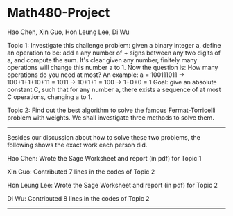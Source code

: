 Math480-Project
===============

Hao Chen, Xin Guo, Hon Leung Lee, Di Wu

Topic 1:
Investigate this challenge problem: given a binary integer a, define an operation to be: add a any number of + signs between any two digits of a, and compute the sum. It's clear given any number, finitely many operations will change this number a to 1. Now the question is: How many operations do you need at most? An example: a = 100111011 -> 100+1+1+10+11 = 1011 -> 10+1+1 = 100 -> 1+0+0 = 1 Goal: give an absolute constant C, such that for any number a, there exists a sequence of at most C operations, changing a to 1.

Topic 2: 
Find out the best algorithm to solve the famous Fermat-Torricelli problem with weights. We shall investigate three methods to solve them.

----------------------------------------------

Besides our discussion about how to solve these two problems, the following shows the exact work each person did. 

Hao Chen: Wrote the Sage Worksheet and report (in pdf) for Topic 1

Xin Guo: Contributed 7 lines in the codes of Topic 2

Hon Leung Lee: Wrote the Sage Worksheet and report (in pdf) for Topic 2
 
Di Wu: Contributed 8 lines in the codes of Topic 2

-----------------------------------------------
